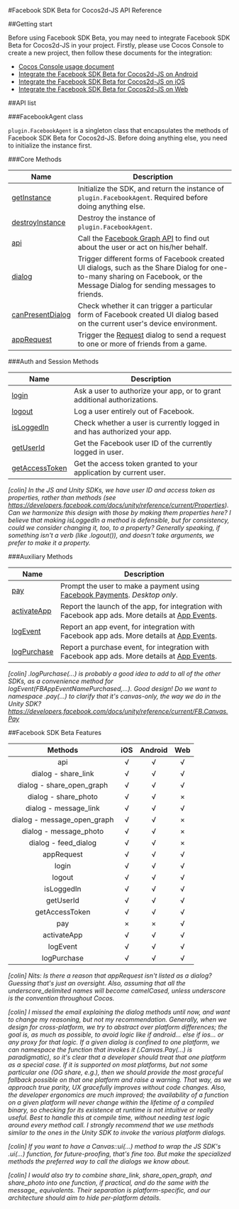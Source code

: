#Facebook SDK Beta for Cocos2d-JS API Reference

##Getting start

Before using Facebook SDK Beta, you may need to integrate Facebook SDK Beta for Cocos2d-JS in your project. Firstly, please use Cocos Console to create a new project, then follow these documents for the integration:

- [Cocos Console usage document](http://www.cocos2d-x.org/docs/manual/framework/html5/v2/cocos-console/en)
- [Integrate the Facebook SDK Beta for Cocos2d-JS on Android](../facebook-sdk-on-android/en.md)
- [Integrate the Facebook SDK Beta for Cocos2d-JS on iOS](../facebook-sdk-on-ios/en.md)
- [Integrate the Facebook SDK Beta for Cocos2d-JS on Web](../facebook-sdk-on-web/en.md)

##API list

###FacebookAgent class

`plugin.FacebookAgent` is a singleton class that encapsulates the methods of Facebook SDK Beta for Cocos2d-JS. Before doing anything else, you need to initialize the instance first.

###Core Methods

|Name|Description|
|----|-----------|
|[getInstance](./get-instance.md)|Initialize the SDK, and return the instance of `plugin.FacebookAgent`. Required before doing anything else.|
|[destroyInstance](./destroy-instance.md)|Destroy the instance of `plugin.FacebookAgent`.|
|[api](./api.md)|Call the [Facebook Graph API](http://developers.facebook.com/docs/graph-api) to find out about the user or act on his/her behalf.|
|[dialog](./dialog.md)|Trigger different forms of Facebook created UI dialogs, such as the Share Dialog for one-to-many sharing on Facebook, or the Message Dialog for sending messages to friends. |
|[canPresentDialog](./can-present-dialog.md)|Check whether it can trigger a particular form of Facebook created UI dialog based on the current user's device environment.|
|[appRequest](./appRequest.md)|Trigger the [Request](http://developers.facebook.com/docs/reference/dialogs/requests/) dialog to send a request to one or more of friends from a game.|

###Auth and Session Methods

|Name|Description|
|----|-----------|
|[login](./login.md)|Ask a user to authorize your app, or to grant additional authorizations.|
|[logout](./logout.md)|Log a user entirely out of Facebook.|
|[isLoggedIn](./isloggedin.md)|Check whether a user is currently logged in and has authorized your app.|
|[getUserId](./get-userid.md)|Get the Facebook user ID of the currently logged in user.|
|[getAccessToken](./get-accesstoken.md)|Get the access token granted to your application by current user.|

*[colin] In the JS and Unity SDKs, we have user ID and access token as properties, rather than methods (see <https://developers.facebook.com/docs/unity/reference/current/Properties>). Can we harmonize this design with those by making them properties here? I believe that making isLoggedIn a method is defensible, but for consistency, could we consider changing it, too, to a property? Generally speaking, if something isn't a verb (like .logout()), and doesn't take arguments, we prefer to make it a property.*

###Auxiliary Methods

|Name|Description|
|----|-----------|
|[pay](./pay.md)|Prompt the user to make a payment using [Facebook Payments](http://developers.facebook.com/docs/concepts/payments/). _Desktop only_.|
|[activateApp](./activate-app.md)|Report the launch of the app, for integration with Facebook app ads. More details at [App Events](http://developers.facebook.com/docs/platforminsights/appevents). |
|[logEvent](./log-event.md)|Report an app event, for integration with Facebook app ads. More details at [App Events](http://developers.facebook.com/docs/platforminsights/appevents). |
|[logPurchase](./log-purchase.md)|Report a purchase event, for integration with Facebook app ads. More details at [App Events](http://developers.facebook.com/docs/platforminsights/appevents). |

*[colin] .logPurchase(...) is probably a good idea to add to all of the other SDKs, as a convenience method for logEvent(FBAppEventNamePurchased,...). Good design! Do we want to namespace .pay(...) to clarify that it's canvas-only, the way we do in the Unity SDK? <https://developers.facebook.com/docs/unity/reference/current/FB.Canvas.Pay>*

##Facebook SDK Beta Features

|Methods|iOS|Android|Web|
|:-:|:-:|:-----:|:-:|
|api|√|√|√|
|dialog - share_link|√|√|√|
|dialog - share_open_graph|√|√|√|
|dialog - share_photo|√|√|×|
|dialog - message_link|√|√|√|
|dialog - message_open_graph|√|√|×|
|dialog - message_photo|√|√|×|
|dialog - feed_dialog|√|√|×|
|appRequest|√|√|√|
|login|√|√|√|
|logout|√|√|√|
|isLoggedIn|√|√|√|
|getUserId|√|√|√|
|getAccessToken|√|√|√|
|pay|×|×|√|
|activateApp|√|√|√|
|logEvent|√|√|√|
|logPurchase|√|√|√|

*[colin] Nits: Is there a reason that appRequest isn't listed as a dialog? Guessing that's just an oversight. Also, assuming that all the underscore_delimited names will become camelCased, unless underscore is the convention throughout Cocos.*

*[colin] I missed the email explaining the dialog methods until now, and want to change my reasoning, but not my recommendation. Generally, when we design for cross-platform, we try to abstract over platform differences; the goal is, as much as possible, to avoid logic like if android... else if ios... or any proxy for that logic. If a given dialog is confined to one platform, we can namespace the function that invokes it (.Canvas.Pay(...) is paradigmatic), so it's clear that a developer should treat that one platform as a special case. If it is supported on most platforms, but not some particular one (OG share, e.g.), then we should provide the most graceful fallback possible on that one platform and raise a warning. That way, as we approach true parity, UX gracefully improves without code changes. Also, the developer ergonomics are much improved; the availability of a function on a given platform will never change within the lifetime of a compiled binary, so checking for its existence at runtime is not intuitive or really useful. Best to handle this at compile time, without needing test logic around every method call. I strongly recommend that we use methods similar to the ones in the Unity SDK to invoke the various platform dialogs.*

*[colin] If you want to have a Canvas::ui(...) method to wrap the JS SDK's .ui(...) function, for future-proofing, that's fine too. But make the specialized methods the preferred way to call the dialogs we know about.*

*[colin] I would also try to combine share_link, share_open_graph, and share_photo into one function, if practical, and do the same with the message_ equivalents. Their separation is platform-specific, and our architecture should aim to hide per-platform details.*
